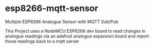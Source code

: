 # esp8266-mqtt-sensor
Multiple ESP8266 Analogue Sensor with MQTT Sub/Pub

This Project uses a NodeMCU ESP8266 dev board to read changes in analogue readings via an adafruit analogue expansion board and report those readings back to a mqtt server
